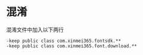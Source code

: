 # 混淆

混淆文件中加入以下两行

```
-keep public class com.xinmei365.fontsdk.**
-keep public class com.xinmei365.font.download.**
```
